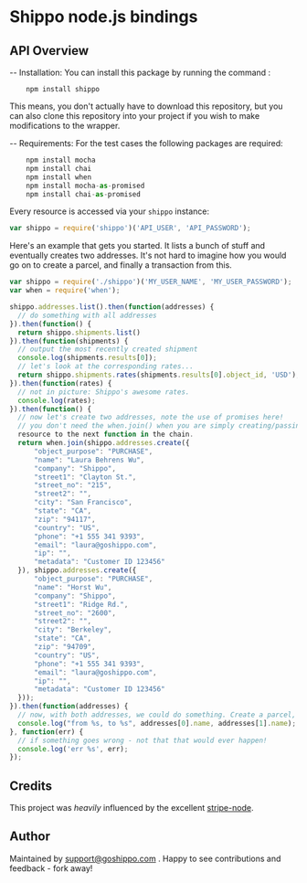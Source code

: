 # Shippo node.js bindings

## API Overview

-- Installation:
You can install this package by running the command :
```shell
	npm install shippo
```
This means, you don't actually have to download this repository, but you can also clone this repository into your project if you wish to make modifications to the wrapper.

-- Requirements:
For the test cases the following packages are required:
```js
	npm install mocha
	npm install chai
	npm install when
	npm install mocha-as-promised
	npm install chai-as-promised
```

Every resource is accessed via your `shippo` instance:

```js
var shippo = require('shippo')('API_USER', 'API_PASSWORD');
```

Here's an example that gets you started. It lists a bunch of stuff and
eventually creates two addresses. It's not hard to imagine how you would go on
to create a parcel, and finally a transaction from this.

```js
var shippo = require('./shippo')('MY_USER_NAME', 'MY_USER_PASSWORD');
var when = require('when');

shippo.addresses.list().then(function(addresses) {
  // do something with all addresses
}).then(function() {
  return shippo.shipments.list()
}).then(function(shipments) {
  // output the most recently created shipment
  console.log(shipments.results[0]);
  // let's look at the corresponding rates...
  return shippo.shipments.rates(shipments.results[0].object_id, 'USD');
}).then(function(rates) {
  // not in picture: Shippo's awesome rates.
  console.log(rates);
}).then(function() { 
  // now let's create two addresses, note the use of promises here!
  // you don't need the when.join() when you are simply creating/passing on one
  resource to the next function in the chain.
  return when.join(shippo.addresses.create({
      "object_purpose": "PURCHASE",
      "name": "Laura Behrens Wu",
      "company": "Shippo",
      "street1": "Clayton St.",
      "street_no": "215",
      "street2": "",
      "city": "San Francisco",
      "state": "CA",
      "zip": "94117",
      "country": "US",
      "phone": "+1 555 341 9393",
      "email": "laura@goshippo.com",
      "ip": "",
      "metadata": "Customer ID 123456"
  }), shippo.addresses.create({
      "object_purpose": "PURCHASE",
      "name": "Horst Wu",
      "company": "Shippo",
      "street1": "Ridge Rd.",
      "street_no": "2600",
      "street2": "",
      "city": "Berkeley",
      "state": "CA",
      "zip": "94709",
      "country": "US",
      "phone": "+1 555 341 9393",
      "email": "laura@goshippo.com",
      "ip": "",
      "metadata": "Customer ID 123456"
  }));
}).then(function(addresses) {
  // now, with both addresses, we could do something. Create a parcel, perhaps?
  console.log("from %s, to %s", addresses[0].name, addresses[1].name);
}, function(err) {
  // if something goes wrong - not that that would ever happen!
  console.log('err %s', err);
});
```

## Credits

This project was *heavily* influenced by the excellent [stripe-node](https://github.com/stripe/stripe-node).
## Author

Maintained by support@goshippo.com . Happy to see
contributions and feedback - fork away!